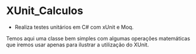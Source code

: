 # XUnit_Calculos
- Realiza testes unitários em C# com xUnit e Moq.

Temos aqui uma classe bem simples com algumas operações matemáticas que iremos usar apenas para ilustrar a utilização do XUnit.
